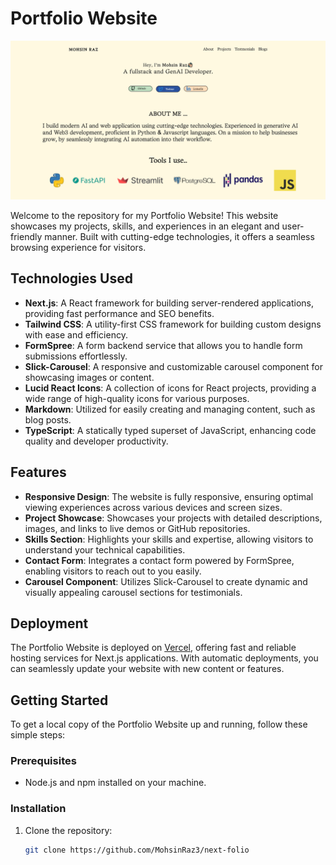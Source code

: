 # Portfolio Website
![Mohsin's Portfolio](https://github.com/MohsinRaz3/next-folio/blob/main/public/mohsin-portfolio.png)




Welcome to the repository for my Portfolio Website! This website showcases my projects, skills, and experiences in an elegant and user-friendly manner. Built with cutting-edge technologies, it offers a seamless browsing experience for visitors.

## Technologies Used






- **Next.js**: A React framework for building server-rendered applications, providing fast performance and SEO benefits.
- **Tailwind CSS**: A utility-first CSS framework for building custom designs with ease and efficiency.
- **FormSpree**: A form backend service that allows you to handle form submissions effortlessly.
- **Slick-Carousel**: A responsive and customizable carousel component for showcasing images or content.
- **Lucid React Icons**: A collection of icons for React projects, providing a wide range of high-quality icons for various purposes.
- **Markdown**: Utilized for easily creating and managing content, such as blog posts.
- **TypeScript**: A statically typed superset of JavaScript, enhancing code quality and developer productivity.

## Features

- **Responsive Design**: The website is fully responsive, ensuring optimal viewing experiences across various devices and screen sizes.
- **Project Showcase**: Showcases your projects with detailed descriptions, images, and links to live demos or GitHub repositories.
- **Skills Section**: Highlights your skills and expertise, allowing visitors to understand your technical capabilities.
- **Contact Form**: Integrates a contact form powered by FormSpree, enabling visitors to reach out to you easily.
- **Carousel Component**: Utilizes Slick-Carousel to create dynamic and visually appealing carousel sections for testimonials.

## Deployment

The Portfolio Website is deployed on [Vercel](https://vercel.com/), offering fast and reliable hosting services for Next.js applications. With automatic deployments, you can seamlessly update your website with new content or features.

## Getting Started

To get a local copy of the Portfolio Website up and running, follow these simple steps:

### Prerequisites

- Node.js and npm installed on your machine.

### Installation

1. Clone the repository:
   ```bash
   git clone https://github.com/MohsinRaz3/next-folio
